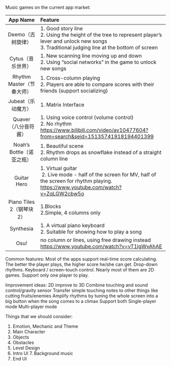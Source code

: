 Music games on the current app market:

|App Name|Feature|
|:--:|:--|
|Deemo（古树旋律）|1. Good story line  <br> 2. Using the height of the tree to represent player’s lever and unlock new songs  <br> 3. Traditional judging line at the bottom of screen |
|Cytus（音乐世界）|1. New scanning line moving up and down  <br> 2. Using “social networks” in the game to unlock new songs|
|Rhythm Master（节奏大师）| 1. Cross-column playing  <br> 2. Players are able to compare scores with their friends (support socializing)|
|Jubeat（乐动魔方）|1. Matrix Interface|
|Quaver（八分音符酱）|1. Using voice control (volume control)  <br> 2. No rhythm <br> https://www.bilibili.com/video/av10477604?from=search&seid=15135741918194401399|
|Noah’s Bottle（诺亚之瓶）|1. Beautiful scene  <br>2. Rhythm drops as snowflake instead of a straight column line|
|Guitar Hero|1. Virtual guitar <br> 2. Live mode - half of the screen for MV, half of the screen for rhythm playing.<br> https://www.youtube.com/watch?v=ZqLGW2cbw5o|
|Piano Tiles 2（钢琴块2）|1.Blocks<br> 2.Simple, 4 columns only|
|Synthesia|1. A virtual piano keyboard  <br> 2. Suitable for showing how to play a song|
|Osu!|no column or lines, using free drawing instead <br> https://www.youtube.com/watch?v=vT1lgWvAhAE|

Common features:
Most of the apps support real-time score calculating. The better the player plays, the higher score he/she can get.
Drop-down rhythms.
Keyboard / screen-touch control.
Nearly most of them are 2D games.
Support only one player to play.


Improvement ideas:
2D improve to 3D
Combine touching and sound control/gravity sensor
Transfer simple touching notes to other things like cutting fruits/enemies
Amplify rhythms by tuning the whole screen into a big button when the song comes to a climax
Support both Single-player mode Multi-player mode


Things that we should consider:
1. Emotion, Mechanic and Theme
2. Main Character
3. Objects
4. Obstacles
5. Level Design
6. Intro UI 7. Background music
8. End UI

